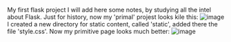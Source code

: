 My first flask project
I will add here some notes, by studying all the intel about Flask.
Just for history, now my 'primal' projest looks kile this:
![image](https://github.com/timmashkov/FlaskProject/assets/106866033/6bee4e5b-4204-4a7a-ad1a-ad983464859e)
I created a new directory for static content, called 'static', added there the file 'style.css'. Now my primitive page looks much better:
![image](https://github.com/timmashkov/FlaskProject/assets/106866033/b4e21082-adc1-43d0-b16a-3359f60826a3)
